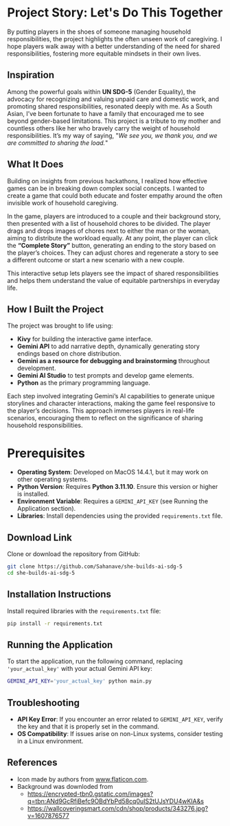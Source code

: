 # Project Story: Let's Do This Together

By putting players in the shoes of someone managing household responsibilities, the project highlights the often unseen work of caregiving. I hope players walk away with a better understanding of the need for shared responsibilities, fostering more equitable mindsets in their own lives.

## Inspiration

Among the powerful goals within **UN SDG-5** (Gender Equality), the advocacy for recognizing and valuing unpaid care and domestic work, and promoting shared responsibilities, resonated deeply with me. As a South Asian, I’ve been fortunate to have a family that encouraged me to see beyond gender-based limitations. This project is a tribute to my mother and countless others like her who bravely carry the weight of household responsibilities. It’s my way of saying, "*We see you, we thank you, and we are committed to sharing the load.*"

## What It Does

Building on insights from previous hackathons, I realized how effective games can be in breaking down complex social concepts. I wanted to create a game that could both educate and foster empathy around the often invisible work of household caregiving.

In the game, players are introduced to a couple and their background story, then presented with a list of household chores to be divided. The player drags and drops images of chores next to either the man or the woman, aiming to distribute the workload equally. At any point, the player can click the **“Complete Story”** button, generating an ending to the story based on the player’s choices. They can adjust chores and regenerate a story to see a different outcome or start a new scenario with a new couple.

This interactive setup lets players see the impact of shared responsibilities and helps them understand the value of equitable partnerships in everyday life.

## How I Built the Project

The project was brought to life using:

- **Kivy** for building the interactive game interface.
- **Gemini API** to add narrative depth, dynamically generating story endings based on chore distribution.
- **Gemini as a resource for debugging and brainstorming** throughout development.
- **Gemini AI Studio** to test prompts and develop game elements.
- **Python** as the primary programming language.

Each step involved integrating Gemini’s AI capabilities to generate unique storylines and character interactions, making the game feel responsive to the player’s decisions. This approach immerses players in real-life scenarios, encouraging them to reflect on the significance of sharing household responsibilities.

# Prerequisites
- **Operating System**: Developed on MacOS 14.4.1, but it may work on other operating systems.
- **Python Version**: Requires **Python 3.11.10**. Ensure this version or higher is installed.
- **Environment Variable**: Requires a `GEMINI_API_KEY` (see Running the Application section).
- **Libraries**: Install dependencies using the provided `requirements.txt` file.

## Download Link
Clone or download the repository from GitHub:
```bash
git clone https://github.com/Sahanave/she-builds-ai-sdg-5
cd she-builds-ai-sdg-5
```

## Installation Instructions
Install required libraries with the `requirements.txt` file:
```bash
pip install -r requirements.txt
```

## Running the Application
To start the application, run the following command, replacing `'your_actual_key'` with your actual Gemini API key:
```bash
GEMINI_API_KEY='your_actual_key' python main.py
```

## Troubleshooting
- **API Key Error**: If you encounter an error related to `GEMINI_API_KEY`, verify the key and that it is properly set in the command.
- **OS Compatibility**: If issues arise on non-Linux systems, consider testing in a Linux environment.

## References
- Icon made by authors from www.flaticon.com.
- Background was downloded from 
    - https://encrypted-tbn0.gstatic.com/images?q=tbn:ANd9GcRfiBefc9OBdYbPd58cq0uIS2tUJsYDU4wKIA&s
    - https://wallcoveringsmart.com/cdn/shop/products/343276.jpg?v=1607876577


